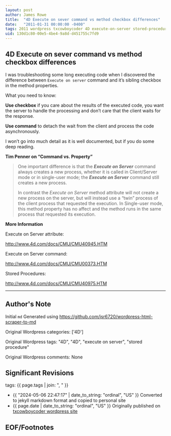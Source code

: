 ```yaml
---
layout: post
author: James Rowe
title:  "4D Execute on sever command vs method checkbox differences"
date:   "2011-01-31 00:00:00 -0400"
tags: 2011 wordpress txcowboycoder 4D execute-on-server stored-procedure
uid: 130d1c80-00e5-4be4-9a8d-d451755c7fd9
---
```



## 4D Execute on sever command vs method checkbox differences


I was troubleshooting some long executing code when I discovered the difference between `Execute on server` command and it’s sibling checkbox in the method properties.


What you need to know:


**Use checkbox** if you care about the results of the executed code, you want the server to handle the processing and don’t care that the client waits for the response.


**Use command** to detach the wait from the client and process the code asynchronously.


I won’t go into much detail as it is well documented, but if you do some deep reading.


**Tim Penner on “Command vs. Property”**



> One important difference is that the ***Execute on Server*** command always creates a new process, whether it is called in Client/Server mode or in single-user mode; the ***Execute on Server*** command still creates a new process. 
> 
> 
> In contrast the *Execute on Server* method attribute will not create a new process on the server, but will instead use a “twin” process of the client process that requested the execution. In Single-user mode, this method property has no affect and the method runs in the same process that requested its execution.


**More Information**  

 Execute on Server attribute:  

<http://www.4d.com/docs/CMU/CMU40945.HTM>  

 Execute on Server command:  

<http://www.4d.com/docs/CMU/CMU00373.HTM>  

 Stored Procedures:  

<http://www.4d.com/docs/CMU/CMU40975.HTM> 




---

## Author's Note

Initial `md` Generated using <https://github.com/jsr6720/wordpress-html-scraper-to-md>

Original Wordpress categories: ['4D']

Original Wordpress tags: "4D", "4D", "execute on server", "stored procedure"

Original Wordpress comments: None

## Significant Revisions

tags: {{ page.tags | join: ", " }} <!-- todo move this somewhere -->

- {{ "2024-05-06 22:47:17" | date_to_string: "ordinal", "US" }} Converted to jekyll markdown format and copied to personal site
- {{ page.date | date_to_string: "ordinal", "US" }} Originally published on [txcowboycoder wordpress site](https://txcowboycoder.wordpress.com/2011/01/31/4d-execute-on-sever-command-vs-method-checkbox-differences/)

## EOF/Footnotes

